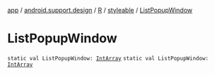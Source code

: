 [app](../../../index.md) / [android.support.design](../../index.md) / [R](../index.md) / [styleable](index.md) / [ListPopupWindow](./-list-popup-window.md)

# ListPopupWindow

`static val ListPopupWindow: `[`IntArray`](https://kotlinlang.org/api/latest/jvm/stdlib/kotlin/-int-array/index.html)
`static val ListPopupWindow: `[`IntArray`](https://kotlinlang.org/api/latest/jvm/stdlib/kotlin/-int-array/index.html)